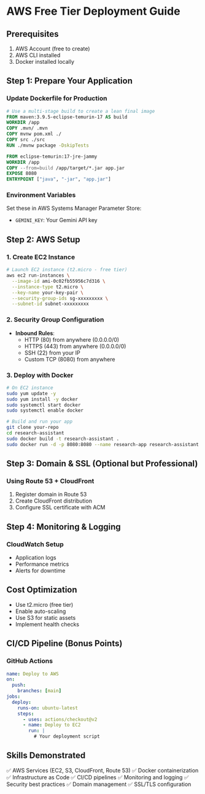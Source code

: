 # AWS Free Tier Deployment Guide

## Prerequisites
1. AWS Account (free to create)
2. AWS CLI installed
3. Docker installed locally

## Step 1: Prepare Your Application

### Update Dockerfile for Production
```dockerfile
# Use a multi-stage build to create a lean final image
FROM maven:3.9.5-eclipse-temurin-17 AS build
WORKDIR /app
COPY .mvn/ .mvn
COPY mvnw pom.xml ./
COPY src ./src
RUN ./mvnw package -DskipTests

FROM eclipse-temurin:17-jre-jammy
WORKDIR /app
COPY --from=build /app/target/*.jar app.jar
EXPOSE 8080
ENTRYPOINT ["java", "-jar", "app.jar"]
```

### Environment Variables
Set these in AWS Systems Manager Parameter Store:
- `GEMINI_KEY`: Your Gemini API key

## Step 2: AWS Setup

### 1. Create EC2 Instance
```bash
# Launch EC2 instance (t2.micro - free tier)
aws ec2 run-instances \
  --image-id ami-0c02fb55956c7d316 \
  --instance-type t2.micro \
  --key-name your-key-pair \
  --security-group-ids sg-xxxxxxxxx \
  --subnet-id subnet-xxxxxxxxx
```

### 2. Security Group Configuration
- **Inbound Rules**:
  - HTTP (80) from anywhere (0.0.0.0/0)
  - HTTPS (443) from anywhere (0.0.0.0/0)
  - SSH (22) from your IP
  - Custom TCP (8080) from anywhere

### 3. Deploy with Docker
```bash
# On EC2 instance
sudo yum update -y
sudo yum install -y docker
sudo systemctl start docker
sudo systemctl enable docker

# Build and run your app
git clone your-repo
cd research-assistant
sudo docker build -t research-assistant .
sudo docker run -d -p 8080:8080 --name research-app research-assistant
```

## Step 3: Domain & SSL (Optional but Professional)

### Using Route 53 + CloudFront
1. Register domain in Route 53
2. Create CloudFront distribution
3. Configure SSL certificate with ACM

## Step 4: Monitoring & Logging

### CloudWatch Setup
- Application logs
- Performance metrics
- Alerts for downtime

## Cost Optimization
- Use t2.micro (free tier)
- Enable auto-scaling
- Use S3 for static assets
- Implement health checks

## CI/CD Pipeline (Bonus Points)

### GitHub Actions
```yaml
name: Deploy to AWS
on:
  push:
    branches: [main]
jobs:
  deploy:
    runs-on: ubuntu-latest
    steps:
      - uses: actions/checkout@v2
      - name: Deploy to EC2
        run: |
          # Your deployment script
```

## Skills Demonstrated
✅ AWS Services (EC2, S3, CloudFront, Route 53)
✅ Docker containerization
✅ Infrastructure as Code
✅ CI/CD pipelines
✅ Monitoring and logging
✅ Security best practices
✅ Domain management
✅ SSL/TLS configuration